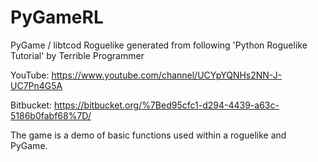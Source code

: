 # PyGameRL

PyGame / libtcod Roguelike generated from following 'Python Roguelike Tutorial' by Terrible Programmer

YouTube: https://www.youtube.com/channel/UCYpYQNHs2NN-J-UC7Pn4G5A

Bitbucket: https://bitbucket.org/%7Bed95cfc1-d294-4439-a63c-5186b0fabf68%7D/

The game is a demo of basic functions used within a roguelike and PyGame.
